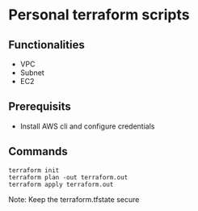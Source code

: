 # Personal terraform scripts

## Functionalities

- VPC
- Subnet
- EC2

## Prerequisits

- Install AWS cli and configure credentials

## Commands

```
terraform init
terraform plan -out terraform.out
terraform apply terraform.out
```

Note: Keep the terraform.tfstate secure
